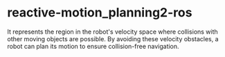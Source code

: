 # reactive-motion_planning2-ros
It represents the region in the robot's velocity space where collisions with other moving objects are possible. By avoiding these velocity obstacles, a robot can plan its motion to ensure collision-free navigation.
